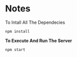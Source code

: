 # Notes

To Intall All The Dependecies

```
npm install
```

**To Execute And Run The Server**

`npm start`

